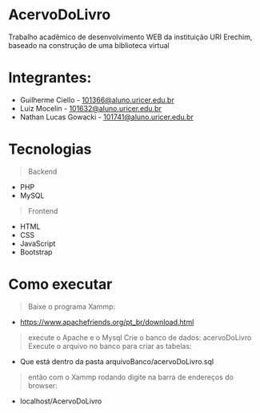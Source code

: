 # AcervoDoLivro
Trabalho acadêmico de desenvolvimento WEB da instituição URI Erechim, baseado na construção de uma biblioteca virtual
# Integrantes:
- Guilherme Ciello - 101366@aluno.uricer.edu.br
- Luiz Mocelin - 101632@aluno.uricer.edu.br
- Nathan Lucas Gowacki - 101741@aluno.uricer.edu.br
# Tecnologias
> Backend
- PHP
- MySQL
> Frontend
- HTML
- CSS
- JavaScript
- Bootstrap
# Como executar
> Baixe o programa Xammp:
- https://www.apachefriends.org/pt_br/download.html
> execute o Apache e o Mysql
> Crie o banco de dados: acervoDoLivro
> Execute o arquivo no banco para criar as tabelas:
- Que está dentro da pasta arquivoBanco/acervoDoLivro.sql
> então com o Xammp rodando digite na barra de endereços do browser:
- localhost/AcervoDoLivro
